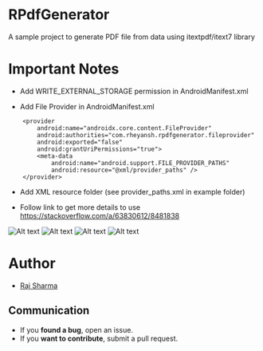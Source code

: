 # RPdfGenerator
A sample project to generate PDF file from data using itextpdf/itext7 library

# Important Notes

* Add WRITE_EXTERNAL_STORAGE permission in AndroidManifest.xml

    <uses-permission android:name="android.permission.WRITE_EXTERNAL_STORAGE" />

* Add File Provider in AndroidManifest.xml
<!-- File Provider -->
        <provider
            android:name="androidx.core.content.FileProvider"
            android:authorities="com.rheyansh.rpdfgenerator.fileprovider"
            android:exported="false"
            android:grantUriPermissions="true">
            <meta-data
                android:name="android.support.FILE_PROVIDER_PATHS"
                android:resource="@xml/provider_paths" />
        </provider>

* Add XML resource folder (see provider_paths.xml in example folder)

<!-- external_files -->
<?xml version="1.0" encoding="utf-8"?>
<paths>
    <external-path name="external_files" path="."/>
</paths>

* Follow link to get more details to use
 https://stackoverflow.com/a/63830612/8481838

![Alt text](https://github.com/rheyansh/RPdfGenerator/blob/master/Screenshots/4.gif)
![Alt text](https://github.com/rheyansh/RPdfGenerator/blob/master/Screenshots/1.png)
![Alt text](https://github.com/rheyansh/RPdfGenerator/blob/master/Screenshots/2.png)
![Alt text](https://github.com/rheyansh/RPdfGenerator/blob/master/Screenshots/3.png)
 
 
# Author   

* [Raj Sharma](https://github.com/rheyansh)

## Communication

* If you **found a bug**, open an issue.
* If you **want to contribute**, submit a pull request.
